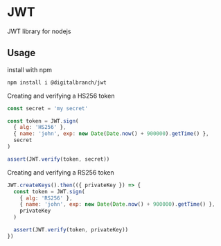 # JWT

JWT library for nodejs

## Usage

install with npm

```bash
npm install i @digitalbranch/jwt
```

Creating and verifying a HS256 token

```javascript
const secret = 'my secret'

const token = JWT.sign(
  { alg: 'HS256' },
  { name: 'john', exp: new Date(Date.now() + 900000).getTime() },
  secret
)

assert(JWT.verify(token, secret))
```

Creating and verifying a RS256 token

```javascript
JWT.createKeys().then(({ privateKey }) => {
  const token = JWT.sign(
    { alg: 'RS256' },
    { name: 'john', exp: new Date(Date.now() + 900000).getTime() },
    privateKey
  )

  assert(JWT.verify(token, privateKey))
})
```
